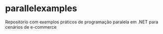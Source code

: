 # parallelexamples
Repositório com exemplos práticos de programação paralela em .NET para cenários de e-commerce
